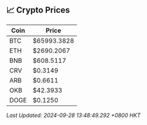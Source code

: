 ## 📈 Crypto Prices

| Coin | Price |
| ---- | ----- |
| BTC | $65993.3828 |
| ETH | $2690.2067 |
| BNB | $608.5117 |
| CRV | $0.3149 |
| ARB | $0.6611 |
| OKB | $42.3933 |
| DOGE | $0.1250 |

_Last Updated: 2024-09-28 13:48:49.292 +0800 HKT_